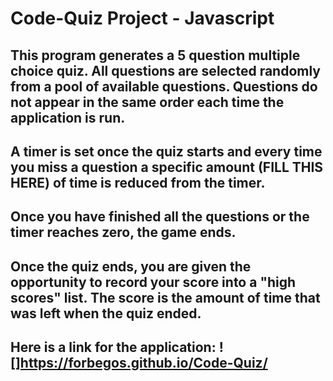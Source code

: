 # Code-Quiz Project - Javascript

## This program generates a 5 question multiple choice quiz. All questions are selected randomly from a pool of available questions. Questions do not appear in the same order each time the application is run.

## A timer is set once the quiz starts and every time you miss a question a specific amount (FILL THIS HERE) of time is reduced from the timer.

## Once you have finished all the questions or the timer reaches zero, the game ends.

## Once the quiz ends, you are given the opportunity to record your score into a "high scores" list. The score is the amount of time that was left when the quiz ended.

## Here is a link for the application: ![]https://forbegos.github.io/Code-Quiz/
